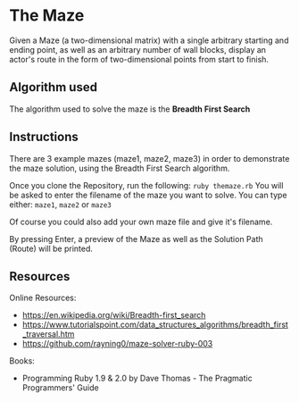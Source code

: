 # The Maze

Given a Maze (a two-dimensional matrix) with a single arbitrary starting and
ending point, as well as an arbitrary number of wall blocks, display an actor's
route in the form of two-dimensional points from start to finish.

## Algorithm used

The algorithm used to solve the maze is the **Breadth First Search**

## Instructions

There are 3 example mazes (maze1, maze2, maze3) in order to demonstrate the maze solution, using the
Breadth First Search algorithm.

Once you clone the Repository, run the following:
`ruby themaze.rb`
You will be asked to enter the filename of the maze you want to solve. You can type either:
`maze1`, `maze2` or `maze3`

Of course you could also add your own maze file and give it's filename.

By pressing Enter, a preview of the Maze as well as the Solution Path (Route) will be printed.

## Resources


Online Resources:
* https://en.wikipedia.org/wiki/Breadth-first_search
* https://www.tutorialspoint.com/data_structures_algorithms/breadth_first_traversal.htm
* https://github.com/rayning0/maze-solver-ruby-003

Books:
* Programming Ruby 1.9 & 2.0 by Dave Thomas - The Pragmatic Programmers' Guide
